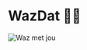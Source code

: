# WazDat :man_with_turban:

![Waz met jou](https://pbs.twimg.com/profile_images/2424677845/image.jpg)
